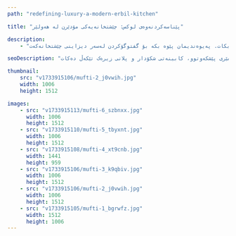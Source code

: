 ```yaml
---
path: "redefining-luxury-a-modern-erbil-kitchen"

title: "پێناسەکردنەوەی لوکس: چێشتخانەیەکی مۆدێرن لە هەولێر"

description:
    - "چێشتخانەیەکی لوکسی مۆدێرنمان دیزاین کرد بۆ ڤێلایەک لە هەولێر. تیمەکەمان شێوازی دیزاینی نوێی لەگەڵ کەلتووری کوردی تێکەڵ کرد بۆ دروستکردنی چێشتخانەیەکی جوان و بەسوود. شوێنەکە ئامێری پێشکەوتوو، ڕووی تەختی سەر کابینەت و کابینەتی شکۆداری تێدایە. پلانەکە چێشتلێنان و جووڵەی ئاسان کردووە. ڕووناکی سروشتی ژوورەکەی پڕ کردووە، هەستێکی گەرم و پێشوازیکەری دروست کردووە. ئەم چێشتخانەیە پیشانی دەدات چۆن دیزاینی مۆدێرن دەتوانێت ژیانی ڕۆژانە هەم ئاسوودە و هەم ستایلدار بکات. پەیوەندیمان پێوە بکە بۆ گفتوگۆکردن لەسەر دیزاینی چێشتخانەکەت."

seoDescription: "ئەزموونی دیزاینی چێشتخانەی لوکس لە هەولێر ببینە کە جوانناسی مۆدێرن، توخمە کەلتوورییە کوردییەکان و تەواوکاری باشی تێدایە. شوێنەکەت بگۆڕە لەگەڵ دیزاینەرە شارەزاکانمان. چێشتخانەیەکی سەرنجڕاکێش دروست بکە کە ئامێری پێشکەوتوو، کابینەتی شکۆدار و پلانی زیرەک تێکەڵ دەکات."

thumbnail:
    src: "v1733915106/mufti-2_j0vwih.jpg"
    width: 1006
    height: 1512

images:
    - src: "v1733915113/mufti-6_szbnxx.jpg"
      width: 1006
      height: 1512
    - src: "v1733915110/mufti-5_tbyxnt.jpg"
      width: 1006
      height: 1512
    - src: "v1733915108/mufti-4_xt9cnb.jpg"
      width: 1441
      height: 959
    - src: "v1733915106/mufti-3_k9qbiv.jpg"
      width: 1006
      height: 1512
    - src: "v1733915106/mufti-2_j0vwih.jpg"
      width: 1006
      height: 1512
    - src: "v1733915105/mufti-1_bgrwfz.jpg"
      width: 1512
      height: 1006
---
```


